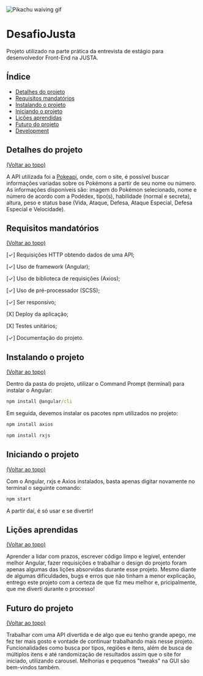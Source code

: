 ![Pikachu waiving gif](https://pa1.narvii.com/5775/1834fee76b45a5c6efef3fc9ddc1fcaed286ecc4_hq.gif)

# DesafioJusta

Projeto utilizado na parte prática da entrevista de estágio para desenvolvedor Front-End na JUSTA.

## Índice

- [Detalhes do projeto](#detalhes-do-projeto)
- [Requisitos mandatórios](#requisitos-mandatórios)
- [Instalando o projeto](#instalando-o-projeto)
- [Iniciando o projeto](#iniciando-o-projeto)
- [Lições aprendidas](#lições-aprendidas)
- [Futuro do projeto](#futuro-do-projeto)
- [Development](#development)

## Detalhes do projeto

[(Voltar ao topo)](#índice)

A API utilizada foi a [Pokeapi](https://pokeapi.co/), onde, com o site, é possível buscar informações variadas sobre os Pokémons a partir de seu nome ou número. As informações disponíveis são: imagem do Pokémon selecionado, nome e número de acordo com a Podédex, tipo(s), habilidade (normal e secreta), altura, peso e status base (Vida, Ataque, Defesa, Ataque Especial, Defesa Especial e Velocidade).

## Requisitos mandatórios

[(Voltar ao topo)](#índice)

[✓] Requisições HTTP obtendo dados de uma API;

[✓] Uso de framework (Angular);

[✓] Uso de biblioteca de requisições (Axios);

[✓] Uso de pré-processador (SCSS);

[✓] Ser responsivo;

[X] Deploy da aplicação;

[X] Testes unitários;

[✓] Documentação do projeto.

## Instalando o projeto

[(Voltar ao topo)](#índice)

Dentro da pasta do projeto, utilizar o Command Prompt (terminal) para instalar o Angular:

```cmd
npm install @angular/cli
```

Em seguida, devemos instalar os pacotes npm utilizados no projeto:

```cmd
npm install axios

npm install rxjs
```

## Iniciando o projeto

[(Voltar ao topo)](#índice)

Com o Angular, rxjs e Axios instalados, basta apenas digitar novamente no terminal o seguinte comando:

```cmd
npm start
```

A partir daí, é só usar e se divertir!

## Lições aprendidas

[(Voltar ao topo)](#índice)

Aprender a lidar com prazos, escrever código limpo e legível, entender melhor Angular, fazer requisições e trabalhar o design do projeto foram apenas algumas das lições absorvidas durante esse projeto. Mesmo diante de algumas dificuldades, bugs e erros que não tinham a menor explicação, entrego este projeto com a certeza de que fiz meu melhor e, pricipalmente, que me diverti durante o processo!

## Futuro do projeto

[(Voltar ao topo)](#índice)

Trabalhar com uma API divertida e de algo que eu tenho grande apego, me fez ter mais gosto e vontade de continuar trabalhando mais nesse projeto. Funcionalidades como busca por tipos, regiões e itens, além de busca de múltiplos itens e até randomização de resultados assim que o site for iniciado, utilizando carousel. Melhorias e pequenos "tweaks" na GUI são bem-vindos também.
